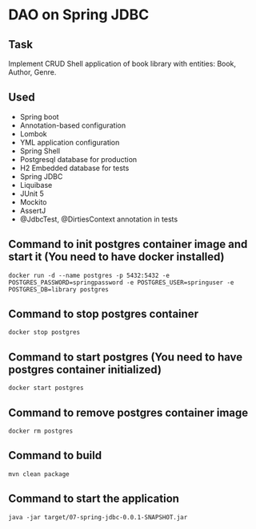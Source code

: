 # DAO on Spring JDBC 

## Task
Implement CRUD Shell application of book library with entities: Book, Author, Genre.

## Used
- Spring boot
- Annotation-based configuration
- Lombok
- YML application configuration
- Spring Shell
- Postgresql database for production
- H2 Embedded database for tests
- Spring JDBC
- Liquibase
- JUnit 5
- Mockito
- AssertJ
- @JdbcTest, @DirtiesContext annotation in tests

## Command to init postgres container image and start it (You need to have docker installed)
`docker run -d --name postgres -p 5432:5432 -e POSTGRES_PASSWORD=springpassword -e POSTGRES_USER=springuser -e POSTGRES_DB=library postgres`

## Command to stop postgres container
`docker stop postgres`

## Command to start postgres (You need to have postgres container initialized)
`docker start postgres`

## Command to remove postgres container image
`docker rm postgres`

## Command to build
`mvn clean package`

## Command to start the application
`java -jar target/07-spring-jdbc-0.0.1-SNAPSHOT.jar`
